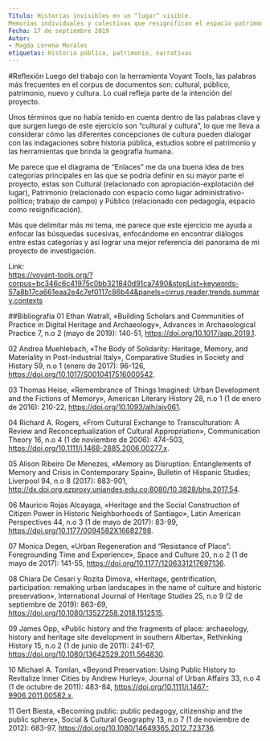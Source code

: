 ```yaml
---
Título: Historias invisibles en un “lugar” visible. 
Memorias individuales y colectivas que resignifican el espacio patrimonial del Parque-Hacienda Montes
Fecha: 17 de septiembre 2019
Autor:
- Magda Lorena Morales
etiquetas: Historia pública, patrimonio, narrativas
---
```


#Reflexión
Luego del trabajo con la herramienta Voyant Tools, las palabras más frecuentes en el corpus de documentos son: cultural, 
público, patrimonio, nuevo y cultura. Lo cual refleja parte de la intención del proyecto. 

Unos términos que no había tenido en cuenta dentro de las palabras clave y que surgen luego de este ejercicio son “cultural 
y cultura”, lo que me lleva a considerar cómo las diferentes concepciones de cultura pueden dialogar con las indagaciones 
sobre historia pública, estudios sobre el patrimonio y  las herramientas que brinda la geografía humana.

Me parece que el diagrama de “Enlaces” me da una buena idea de tres categorías principales en las que se podría definir en 
su mayor parte el proyecto, estas son Cultural (relacionado con apropiación-explotación del lugar),  Patrimonio (relacionado 
con espacio como lugar administrativo-político; trabajo de campo) y Público (relacionado con pedagogía, espacio como 
resignificación). 

Más que delimitar más mi tema, me parece que este ejercicio me ayuda a enfocar las búsquedas sucesivas, enfocándome en 
encontrar diálogos entre estas categorías y así lograr una mejor referencia del panorama de mi proyecto de investigación.


Link:  
https://voyant-tools.org/?corpus=bc346c6c41975c0bb321840d91ca7490&stopList=keywords-57a8b17ca661eaa2e4c7ef0117c86b44&panels=cirrus,reader,trends,summary,contexts



##Bibliografía
01 Ethan Watrall, «Building Scholars and Communities of Practice in Digital Heritage and Archaeology», Advances in Archaeological Practice 7, n.o 2 (mayo de 2019): 140-51, https://doi.org/10.1017/aap.2019.1.

02 Andrea Muehlebach, «The Body of Solidarity: Heritage, Memory, and Materiality in Post-Industrial Italy», Comparative Studies in Society and History 59, n.o 1 (enero de 2017): 96-126, https://doi.org/10.1017/S0010417516000542.

03 Thomas Heise, «Remembrance of Things Imagined: Urban Development and the Fictions of Memory», American Literary History 28, n.o 1 (1 de enero de 2016): 210-22, https://doi.org/10.1093/alh/ajv061.

04 Richard A. Rogers, «From Cultural Exchange to Transculturation: A Review and Reconceptualization of Cultural Appropriation», Communication Theory 16, n.o 4 (1 de noviembre de 2006): 474-503, https://doi.org/10.1111/j.1468-2885.2006.00277.x.

05 Alison Ribeiro De Menezes, «Memory as Disruption: Entanglements of Memory and Crisis in Contemporary Spain», Bulletin of Hispanic Studies; Liverpool 94, n.o 8 (2017): 883-901, http://dx.doi.org.ezproxy.uniandes.edu.co:8080/10.3828/bhs.2017.54.

06 Mauricio Rojas Alcayaga, «Heritage and the Social Construction of Citizen Power in Historic Neighborhoods of Santiago», Latin American Perspectives 44, n.o 3 (1 de mayo de 2017): 83-99, https://doi.org/10.1177/0094582X16682798.

07 Monica Degen, «Urban Regeneration and “Resistance of Place”: Foregrounding Time and Experience», Space and Culture 20, n.o 2 (1 de mayo de 2017): 141-55, https://doi.org/10.1177/1206331217697136.

08 Chiara De Cesari y Rozita Dimova, «Heritage, gentrification, participation: remaking urban landscapes in the name of culture and historic preservation», International Journal of Heritage Studies 25, n.o 9 (2 de septiembre de 2019): 863-69, https://doi.org/10.1080/13527258.2018.1512515.

09 James Opp, «Public history and the fragments of place: archaeology, history and heritage site development in southern Alberta», Rethinking History 15, n.o 2 (1 de junio de 2011): 241-67, https://doi.org/10.1080/13642529.2011.564830.

10 Michael A. Tomlan, «Beyond Preservation: Using Public History to Revitalize Inner Cities by Andrew Hurley», Journal of Urban Affairs 33, n.o 4 (1 de octubre de 2011): 483-84, https://doi.org/10.1111/j.1467-9906.2011.00582.x.

11 Gert Biesta, «Becoming public: public pedagogy, citizenship and the public sphere», Social & Cultural Geography 13, n.o 7 (1 de noviembre de 2012): 683-97, https://doi.org/10.1080/14649365.2012.723736.

